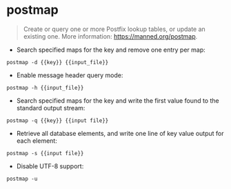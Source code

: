 # postmap

> Create or query one or more Postfix lookup tables, or update an existing one.
> More information: <https://manned.org/postmap>.

- Search specified maps for the key and remove one entry per map:

`postmap -d {{key}} {{input_file}}`

- Enable message header query mode:

`postmap -h {{input_file}}`

- Search specified maps for the key and write the first value found to the standard output stream:

`postmap -q {{key}} {{input file}}`

- Retrieve all database elements, and write one line of key value output for each element:

`postmap -s {{input file}}`

- Disable UTF-8 support:

`postmap -u`
